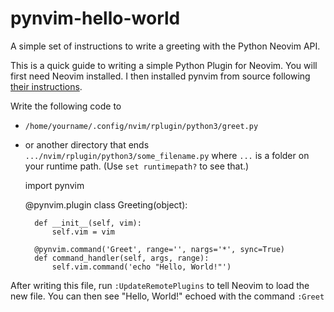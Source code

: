 # pynvim-hello-world
A simple set of instructions to write a greeting with the Python Neovim API.

This is a quick guide to writing a simple Python Plugin for Neovim. You will first need Neovim installed. I then installed pynvim from source following [their instructions](https://pynvim.readthedocs.io/en/latest/installation.html#install-from-source).

Write the following code to 
* `/home/yourname/.config/nvim/rplugin/python3/greet.py` 
* or another directory that ends `.../nvim/rplugin/python3/some_filename.py` where `...` is a folder on your runtime path. (Use `set runtimepath?` to see that.)

    import pynvim

    @pynvim.plugin
    class Greeting(object):

        def __init__(self, vim):
            self.vim = vim

        @pynvim.command('Greet', range='', nargs='*', sync=True)
        def command_handler(self, args, range):
            self.vim.command('echo "Hello, World!"')

After writing this file, run `:UpdateRemotePlugins` to tell Neovim to load the new file. You can then see "Hello, World!" echoed with the command `:Greet`
